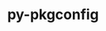 ---
title: "py-pkgconfig"
layout: cache
categories: [package, develop]
meta: {"compilers": ["apple-clang@=16.0.0", "gcc@=11.1.0", "gcc@=11.4.0", "gcc@=13.2.0", "gcc@=9.4.0", "oneapi@=2024.2.1"], "num_specs": 90, "num_specs_by_stack": {"data-vis-sdk": 7, "e4s": 13, "e4s-neoverse-v2": 13, "e4s-neoverse_v1": 6, "e4s-oneapi": 21, "e4s-power": 2, "ml-darwin-aarch64-mps": 7, "ml-linux-aarch64-cpu": 7, "ml-linux-aarch64-cuda": 7, "ml-linux-x86_64-cpu": 7, "ml-linux-x86_64-cuda": 7, "ml-linux-x86_64-rocm": 7, "root": 90}, "oss": ["sequoia", "ubuntu20.04", "ubuntu22.04", "ubuntu24.04"], "platforms": ["darwin", "linux"], "stacks": ["data-vis-sdk", "e4s", "e4s-neoverse-v2", "e4s-neoverse_v1", "e4s-oneapi", "e4s-power", "ml-darwin-aarch64-mps", "ml-linux-aarch64-cpu", "ml-linux-aarch64-cuda", "ml-linux-x86_64-cpu", "ml-linux-x86_64-cuda", "ml-linux-x86_64-rocm", "root"], "targets": ["aarch64", "neoverse_v1", "neoverse_v2", "ppc64le", "x86_64_v3"], "versions": ["1.5.5"]}
spec_details: [{"compiler": "gcc@=13.2.0", "hash": "2nsuwgbhf2n6vvoc32xfhez7ztiatk3w", "os": "ubuntu24.04", "platform": "linux", "size": "-", "stacks": ["ml-linux-x86_64-cpu", "ml-linux-x86_64-cuda", "root"], "target": "x86_64_v3", "variants": ["build_system=python_pip"], "versions": ["1.5.5"]}, {"compiler": "gcc@=11.4.0", "hash": "2umif2nwz5hu36tyurpuynngo52vurdl", "os": "ubuntu22.04", "platform": "linux", "size": "-", "stacks": ["e4s", "root"], "target": "x86_64_v3", "variants": ["build_system=python_pip"], "versions": ["1.5.5"]}, {"compiler": "gcc@=11.4.0", "hash": "3j3xlofzlrqjr7isbcv3kvgu4hrc4vd2", "os": "ubuntu22.04", "platform": "linux", "size": "-", "stacks": ["e4s-neoverse-v2", "root"], "target": "neoverse_v2", "variants": ["build_system=python_pip"], "versions": ["1.5.5"]}, {"compiler": "gcc@=11.4.0", "hash": "3mppcctg2uq4fpqa372m3n2hhrj5gtet", "os": "ubuntu22.04", "platform": "linux", "size": "-", "stacks": ["e4s-neoverse-v2", "root"], "target": "neoverse_v2", "variants": ["build_system=python_pip"], "versions": ["1.5.5"]}, {"compiler": "gcc@=13.2.0", "hash": "462vdliglftmn7r2jtm77zv47zxh6chu", "os": "ubuntu24.04", "platform": "linux", "size": "-", "stacks": ["ml-linux-x86_64-rocm", "root"], "target": "x86_64_v3", "variants": ["build_system=python_pip"], "versions": ["1.5.5"]}, {"compiler": "gcc@=13.2.0", "hash": "4iq4yqmuvomwuf6lm6xnc5y6mcwtd6th", "os": "ubuntu24.04", "platform": "linux", "size": "-", "stacks": ["ml-linux-x86_64-cpu", "ml-linux-x86_64-cuda", "root"], "target": "x86_64_v3", "variants": ["build_system=python_pip"], "versions": ["1.5.5"]}, {"compiler": "gcc@=11.4.0", "hash": "4puffkypv366cpfoqjli72p3qorr645d", "os": "ubuntu22.04", "platform": "linux", "size": "-", "stacks": ["e4s-neoverse_v1", "root"], "target": "neoverse_v1", "variants": ["build_system=python_pip"], "versions": ["1.5.5"]}, {"compiler": "gcc@=13.2.0", "hash": "4pumr3ypggvqhwg4lndmeevr3jltxctu", "os": "ubuntu24.04", "platform": "linux", "size": "-", "stacks": ["ml-linux-x86_64-rocm", "root"], "target": "x86_64_v3", "variants": ["build_system=python_pip"], "versions": ["1.5.5"]}, {"compiler": "gcc@=11.4.0", "hash": "57jltltc5t3h2izicdtlfg4gmrdj6rd6", "os": "ubuntu22.04", "platform": "linux", "size": "-", "stacks": ["e4s-neoverse-v2", "root"], "target": "neoverse_v2", "variants": ["build_system=python_pip"], "versions": ["1.5.5"]}, {"compiler": "oneapi@=2024.2.1", "hash": "5eor77ndiqmgprz6lcplfpki3wfypu67", "os": "ubuntu22.04", "platform": "linux", "size": "-", "stacks": ["e4s-oneapi", "root"], "target": "x86_64_v3", "variants": ["build_system=python_pip"], "versions": ["1.5.5"]}, {"compiler": "gcc@=13.2.0", "hash": "5q3cvzrz2dcokicdxh5pv46a3jyp2hi4", "os": "ubuntu24.04", "platform": "linux", "size": "-", "stacks": ["ml-linux-x86_64-rocm", "root"], "target": "x86_64_v3", "variants": ["build_system=python_pip"], "versions": ["1.5.5"]}, {"compiler": "oneapi@=2024.2.1", "hash": "5tpaumkkwhtikkjmkivmwa76m2xz4igx", "os": "ubuntu22.04", "platform": "linux", "size": "-", "stacks": ["e4s-oneapi", "root"], "target": "x86_64_v3", "variants": ["build_system=python_pip"], "versions": ["1.5.5"]}, {"compiler": "oneapi@=2024.2.1", "hash": "5yl6msqpgodqjacksexoja65fcycnlbw", "os": "ubuntu22.04", "platform": "linux", "size": "-", "stacks": ["e4s-oneapi", "root"], "target": "x86_64_v3", "variants": ["build_system=python_pip"], "versions": ["1.5.5"]}, {"compiler": "gcc@=13.2.0", "hash": "6pw3mgqxdujnboziqpvxayl2thhmxe3p", "os": "ubuntu24.04", "platform": "linux", "size": "-", "stacks": ["ml-linux-aarch64-cpu", "ml-linux-aarch64-cuda", "root"], "target": "aarch64", "variants": ["build_system=python_pip"], "versions": ["1.5.5"]}, {"compiler": "gcc@=11.4.0", "hash": "6qp5kzwaca5anhiolcyr7ufkduestlje", "os": "ubuntu22.04", "platform": "linux", "size": "-", "stacks": ["e4s-neoverse-v2", "root"], "target": "neoverse_v2", "variants": ["build_system=python_pip"], "versions": ["1.5.5"]}, {"compiler": "gcc@=11.4.0", "hash": "6vxnkyamff754jntutc5au35bijannq7", "os": "ubuntu22.04", "platform": "linux", "size": "-", "stacks": ["e4s", "root"], "target": "x86_64_v3", "variants": ["build_system=python_pip"], "versions": ["1.5.5"]}, {"compiler": "gcc@=11.4.0", "hash": "6xwnkaplvarusnfjl4gcvgxxnpjfe7cz", "os": "ubuntu22.04", "platform": "linux", "size": "-", "stacks": ["e4s-neoverse-v2", "root"], "target": "neoverse_v2", "variants": ["build_system=python_pip"], "versions": ["1.5.5"]}, {"compiler": "oneapi@=2024.2.1", "hash": "6zt7b7lhfu5io2bqj7slrr6qlh6oxdk2", "os": "ubuntu22.04", "platform": "linux", "size": "-", "stacks": ["e4s-oneapi", "root"], "target": "x86_64_v3", "variants": ["build_system=python_pip"], "versions": ["1.5.5"]}, {"compiler": "gcc@=11.4.0", "hash": "6zwebb5e3utcmnqs2imdhg5zbouaq6dh", "os": "ubuntu22.04", "platform": "linux", "size": "-", "stacks": ["e4s-neoverse-v2", "root"], "target": "neoverse_v2", "variants": ["build_system=python_pip"], "versions": ["1.5.5"]}, {"compiler": "gcc@=11.4.0", "hash": "7n63jlssfhpbnawgg4vwmycha6rtkmji", "os": "ubuntu22.04", "platform": "linux", "size": "-", "stacks": ["e4s-neoverse_v1", "root"], "target": "neoverse_v1", "variants": ["build_system=python_pip"], "versions": ["1.5.5"]}, {"compiler": "oneapi@=2024.2.1", "hash": "7tpsgh7t5rn53yqu35lmzrtkhjcfm3ra", "os": "ubuntu22.04", "platform": "linux", "size": "-", "stacks": ["e4s-oneapi", "root"], "target": "x86_64_v3", "variants": ["build_system=python_pip"], "versions": ["1.5.5"]}, {"compiler": "gcc@=11.1.0", "hash": "acxgkzjczumlopfrit5ogbuvt6tpgmy4", "os": "ubuntu20.04", "platform": "linux", "size": "-", "stacks": ["data-vis-sdk", "root"], "target": "x86_64_v3", "variants": ["build_system=python_pip"], "versions": ["1.5.5"]}, {"compiler": "oneapi@=2024.2.1", "hash": "ajuynss7alg62vinz5ff2ztuxc6njw5e", "os": "ubuntu22.04", "platform": "linux", "size": "-", "stacks": ["e4s-oneapi", "root"], "target": "x86_64_v3", "variants": ["build_system=python_pip"], "versions": ["1.5.5"]}, {"compiler": "oneapi@=2024.2.1", "hash": "akplxby5eblclvniv4pgkj2upnw6jweo", "os": "ubuntu22.04", "platform": "linux", "size": "-", "stacks": ["e4s-oneapi", "root"], "target": "x86_64_v3", "variants": ["build_system=python_pip"], "versions": ["1.5.5"]}, {"compiler": "gcc@=11.1.0", "hash": "az2kvqd6nuovsahbxofn77zke6phpinj", "os": "ubuntu20.04", "platform": "linux", "size": "-", "stacks": ["data-vis-sdk", "root"], "target": "x86_64_v3", "variants": ["build_system=python_pip"], "versions": ["1.5.5"]}, {"compiler": "gcc@=13.2.0", "hash": "b5pqtza65ynhgozujvjae5e4thcxwmnb", "os": "ubuntu24.04", "platform": "linux", "size": "-", "stacks": ["ml-linux-x86_64-rocm", "root"], "target": "x86_64_v3", "variants": ["build_system=python_pip"], "versions": ["1.5.5"]}, {"compiler": "oneapi@=2024.2.1", "hash": "bbygvwqw32im4gzt3xlcvrgztn7tdk24", "os": "ubuntu22.04", "platform": "linux", "size": "-", "stacks": ["e4s-oneapi", "root"], "target": "x86_64_v3", "variants": ["build_system=python_pip"], "versions": ["1.5.5"]}, {"compiler": "gcc@=11.4.0", "hash": "bcvpqab37e2wdqtewcgd4iepyjk7cae5", "os": "ubuntu22.04", "platform": "linux", "size": "-", "stacks": ["e4s", "root"], "target": "x86_64_v3", "variants": ["build_system=python_pip"], "versions": ["1.5.5"]}, {"compiler": "gcc@=11.4.0", "hash": "bfnw773my4us6q23pzzaif2okuuxmtd3", "os": "ubuntu22.04", "platform": "linux", "size": "-", "stacks": ["e4s-neoverse-v2", "root"], "target": "neoverse_v2", "variants": ["build_system=python_pip"], "versions": ["1.5.5"]}, {"compiler": "gcc@=13.2.0", "hash": "bx7xd6gtfucpkumniss4bdzttm6dp2pp", "os": "ubuntu24.04", "platform": "linux", "size": "-", "stacks": ["ml-linux-aarch64-cpu", "ml-linux-aarch64-cuda", "root"], "target": "aarch64", "variants": ["build_system=python_pip"], "versions": ["1.5.5"]}, {"compiler": "apple-clang@=16.0.0", "hash": "bye4ld36ttms35ht4jknph7c2bktufyg", "os": "sequoia", "platform": "darwin", "size": "-", "stacks": ["ml-darwin-aarch64-mps", "root"], "target": "aarch64", "variants": ["build_system=python_pip"], "versions": ["1.5.5"]}, {"compiler": "gcc@=13.2.0", "hash": "c5gosypesio6svrw673skxk4rkh7xykc", "os": "ubuntu24.04", "platform": "linux", "size": "-", "stacks": ["ml-linux-x86_64-cpu", "ml-linux-x86_64-cuda", "root"], "target": "x86_64_v3", "variants": ["build_system=python_pip"], "versions": ["1.5.5"]}, {"compiler": "gcc@=11.4.0", "hash": "dacvl7vngru74y7xlfwwsntupnmwyr52", "os": "ubuntu22.04", "platform": "linux", "size": "-", "stacks": ["e4s", "root"], "target": "x86_64_v3", "variants": ["build_system=python_pip"], "versions": ["1.5.5"]}, {"compiler": "gcc@=13.2.0", "hash": "dteunnvcde6epv3ckh3tsuha3e3mghtw", "os": "ubuntu24.04", "platform": "linux", "size": "-", "stacks": ["ml-linux-aarch64-cpu", "ml-linux-aarch64-cuda", "root"], "target": "aarch64", "variants": ["build_system=python_pip"], "versions": ["1.5.5"]}, {"compiler": "oneapi@=2024.2.1", "hash": "e75a4v5ln6hhg47rema2xjbbzdhqs5mg", "os": "ubuntu22.04", "platform": "linux", "size": "-", "stacks": ["e4s-oneapi", "root"], "target": "x86_64_v3", "variants": ["build_system=python_pip"], "versions": ["1.5.5"]}, {"compiler": "gcc@=13.2.0", "hash": "etzpjqgwpw2j44ny476mrn4l5b7prukx", "os": "ubuntu24.04", "platform": "linux", "size": "-", "stacks": ["ml-linux-x86_64-cpu", "ml-linux-x86_64-cuda", "root"], "target": "x86_64_v3", "variants": ["build_system=python_pip"], "versions": ["1.5.5"]}, {"compiler": "gcc@=11.4.0", "hash": "ewma3mnia4pcgwvqvmam6vq4s47riir7", "os": "ubuntu22.04", "platform": "linux", "size": "-", "stacks": ["e4s-neoverse-v2", "root"], "target": "neoverse_v2", "variants": ["build_system=python_pip"], "versions": ["1.5.5"]}, {"compiler": "gcc@=11.4.0", "hash": "fhgyb2l6wdsudlfs3jn5e75o5ktdhmao", "os": "ubuntu22.04", "platform": "linux", "size": "-", "stacks": ["e4s", "root"], "target": "x86_64_v3", "variants": ["build_system=python_pip"], "versions": ["1.5.5"]}, {"compiler": "gcc@=13.2.0", "hash": "fibsvzsht3cgdjcb65sl25djlvpchba6", "os": "ubuntu24.04", "platform": "linux", "size": "-", "stacks": ["ml-linux-x86_64-cpu", "ml-linux-x86_64-cuda", "root"], "target": "x86_64_v3", "variants": ["build_system=python_pip"], "versions": ["1.5.5"]}, {"compiler": "gcc@=11.1.0", "hash": "g43jgmpuhtt6pyogry2dw2fdnkzfoczj", "os": "ubuntu20.04", "platform": "linux", "size": "-", "stacks": ["data-vis-sdk", "root"], "target": "x86_64_v3", "variants": ["build_system=python_pip"], "versions": ["1.5.5"]}, {"compiler": "oneapi@=2024.2.1", "hash": "g4w2nveabbecbd25kzds2v2jvtmixbfl", "os": "ubuntu22.04", "platform": "linux", "size": "-", "stacks": ["e4s-oneapi", "root"], "target": "x86_64_v3", "variants": ["build_system=python_pip"], "versions": ["1.5.5"]}, {"compiler": "gcc@=11.4.0", "hash": "g6am6cpd4aotim2we3yjyhpoikh6kqwy", "os": "ubuntu22.04", "platform": "linux", "size": "-", "stacks": ["e4s-neoverse_v1", "root"], "target": "neoverse_v1", "variants": ["build_system=python_pip"], "versions": ["1.5.5"]}, {"compiler": "gcc@=11.1.0", "hash": "gf6rs7zwwupdye2yoii7obefze44ihyn", "os": "ubuntu20.04", "platform": "linux", "size": "-", "stacks": ["data-vis-sdk", "root"], "target": "x86_64_v3", "variants": ["build_system=python_pip"], "versions": ["1.5.5"]}, {"compiler": "apple-clang@=16.0.0", "hash": "h7hpuxdvnegxuurawlgmteeyjllsndps", "os": "sequoia", "platform": "darwin", "size": "-", "stacks": ["ml-darwin-aarch64-mps", "root"], "target": "aarch64", "variants": ["build_system=python_pip"], "versions": ["1.5.5"]}, {"compiler": "gcc@=11.4.0", "hash": "hd7guxztqcawr73mpgr2w2octfqemegd", "os": "ubuntu22.04", "platform": "linux", "size": "-", "stacks": ["e4s-neoverse-v2", "root"], "target": "neoverse_v2", "variants": ["build_system=python_pip"], "versions": ["1.5.5"]}, {"compiler": "oneapi@=2024.2.1", "hash": "huwxh43xtzonb53z5kfgzztuyovdna3m", "os": "ubuntu22.04", "platform": "linux", "size": "-", "stacks": ["e4s-oneapi", "root"], "target": "x86_64_v3", "variants": ["build_system=python_pip"], "versions": ["1.5.5"]}, {"compiler": "gcc@=11.4.0", "hash": "j2wbi47oc2tkjhqeiup4jp2ky3roclyw", "os": "ubuntu22.04", "platform": "linux", "size": "-", "stacks": ["e4s", "root"], "target": "x86_64_v3", "variants": ["build_system=python_pip"], "versions": ["1.5.5"]}, {"compiler": "oneapi@=2024.2.1", "hash": "jzmz62isysipvi5bzu5o46gbvwdo5aj6", "os": "ubuntu22.04", "platform": "linux", "size": "-", "stacks": ["e4s-oneapi", "root"], "target": "x86_64_v3", "variants": ["build_system=python_pip"], "versions": ["1.5.5"]}, {"compiler": "apple-clang@=16.0.0", "hash": "ki33v3xh37yw4gxv2mvixftrdb2kzgi5", "os": "sequoia", "platform": "darwin", "size": "-", "stacks": ["ml-darwin-aarch64-mps", "root"], "target": "aarch64", "variants": ["build_system=python_pip"], "versions": ["1.5.5"]}, {"compiler": "oneapi@=2024.2.1", "hash": "kqkljtbdjxbo5zzwigtgqyh5pf5p3xrl", "os": "ubuntu22.04", "platform": "linux", "size": "-", "stacks": ["e4s-oneapi", "root"], "target": "x86_64_v3", "variants": ["build_system=python_pip"], "versions": ["1.5.5"]}, {"compiler": "oneapi@=2024.2.1", "hash": "l64ouj2esdetpobr3owciqu4so7j46ae", "os": "ubuntu22.04", "platform": "linux", "size": "-", "stacks": ["e4s-oneapi", "root"], "target": "x86_64_v3", "variants": ["build_system=python_pip"], "versions": ["1.5.5"]}, {"compiler": "gcc@=11.4.0", "hash": "lovwgwv22ste53lgx7kbrq4opiezuxyv", "os": "ubuntu22.04", "platform": "linux", "size": "-", "stacks": ["e4s", "root"], "target": "x86_64_v3", "variants": ["build_system=python_pip"], "versions": ["1.5.5"]}, {"compiler": "oneapi@=2024.2.1", "hash": "lw3nryxsuexo5kp4ypp7sh6wmcykjfvw", "os": "ubuntu22.04", "platform": "linux", "size": "-", "stacks": ["e4s-oneapi", "root"], "target": "x86_64_v3", "variants": ["build_system=python_pip"], "versions": ["1.5.5"]}, {"compiler": "gcc@=13.2.0", "hash": "m33274glvvbfyix3bquocjk5fsrfvym2", "os": "ubuntu24.04", "platform": "linux", "size": "-", "stacks": ["ml-linux-x86_64-rocm", "root"], "target": "x86_64_v3", "variants": ["build_system=python_pip"], "versions": ["1.5.5"]}, {"compiler": "gcc@=9.4.0", "hash": "ng7lc5lanpnhbdpvxib2pg2pdnxzt2ol", "os": "ubuntu20.04", "platform": "linux", "size": "-", "stacks": ["e4s-power", "root"], "target": "ppc64le", "variants": ["build_system=python_pip"], "versions": ["1.5.5"]}, {"compiler": "apple-clang@=16.0.0", "hash": "nyvfaewy4ohecdlcmgx2qvs7ntsrha4d", "os": "sequoia", "platform": "darwin", "size": "-", "stacks": ["ml-darwin-aarch64-mps", "root"], "target": "aarch64", "variants": ["build_system=python_pip"], "versions": ["1.5.5"]}, {"compiler": "apple-clang@=16.0.0", "hash": "o5qlf5h4mj54p2aq2w2etfiwx7ryd7z4", "os": "sequoia", "platform": "darwin", "size": "-", "stacks": ["ml-darwin-aarch64-mps", "root"], "target": "aarch64", "variants": ["build_system=python_pip"], "versions": ["1.5.5"]}, {"compiler": "gcc@=13.2.0", "hash": "p3gfgrhtrzbtbcc52rygtc7b427uuv3a", "os": "ubuntu24.04", "platform": "linux", "size": "-", "stacks": ["ml-linux-aarch64-cpu", "ml-linux-aarch64-cuda", "root"], "target": "aarch64", "variants": ["build_system=python_pip"], "versions": ["1.5.5"]}, {"compiler": "gcc@=11.4.0", "hash": "p4ct72mbquhduvq7hi3oz2ofvcqygyuo", "os": "ubuntu22.04", "platform": "linux", "size": "-", "stacks": ["e4s-neoverse-v2", "root"], "target": "neoverse_v2", "variants": ["build_system=python_pip"], "versions": ["1.5.5"]}, {"compiler": "gcc@=9.4.0", "hash": "pgtui777ifwqyopqepz6wxxopq4mcag3", "os": "ubuntu20.04", "platform": "linux", "size": "-", "stacks": ["e4s-power", "root"], "target": "ppc64le", "variants": ["build_system=python_pip"], "versions": ["1.5.5"]}, {"compiler": "gcc@=13.2.0", "hash": "pvwuem6ev2yfl7jw3yvl2lqwh7cmmk6m", "os": "ubuntu24.04", "platform": "linux", "size": "-", "stacks": ["ml-linux-x86_64-rocm", "root"], "target": "x86_64_v3", "variants": ["build_system=python_pip"], "versions": ["1.5.5"]}, {"compiler": "gcc@=11.1.0", "hash": "qi7mkyfvs52po3swbgsth467gp5wdvmb", "os": "ubuntu20.04", "platform": "linux", "size": "-", "stacks": ["data-vis-sdk", "root"], "target": "x86_64_v3", "variants": ["build_system=python_pip"], "versions": ["1.5.5"]}, {"compiler": "gcc@=11.4.0", "hash": "qnnu5hgx64rcbcffdmc4z57jm57ideq4", "os": "ubuntu22.04", "platform": "linux", "size": "-", "stacks": ["e4s-neoverse-v2", "root"], "target": "neoverse_v2", "variants": ["build_system=python_pip"], "versions": ["1.5.5"]}, {"compiler": "gcc@=11.4.0", "hash": "r25n6zb3icd3ok7h6b6hlkka4afupele", "os": "ubuntu22.04", "platform": "linux", "size": "-", "stacks": ["e4s", "root"], "target": "x86_64_v3", "variants": ["build_system=python_pip"], "versions": ["1.5.5"]}, {"compiler": "gcc@=13.2.0", "hash": "rl3fyrl3o2unhco5rp6ohllgf7u3glhd", "os": "ubuntu24.04", "platform": "linux", "size": "-", "stacks": ["ml-linux-x86_64-rocm", "root"], "target": "x86_64_v3", "variants": ["build_system=python_pip"], "versions": ["1.5.5"]}, {"compiler": "gcc@=11.4.0", "hash": "rrylijymkf6g4lbztdwhp7imbf46dpl4", "os": "ubuntu22.04", "platform": "linux", "size": "-", "stacks": ["e4s", "root"], "target": "x86_64_v3", "variants": ["build_system=python_pip"], "versions": ["1.5.5"]}, {"compiler": "gcc@=11.4.0", "hash": "s4tz7xpt4hu2lxsxxgl5ntczi6mnqnty", "os": "ubuntu22.04", "platform": "linux", "size": "-", "stacks": ["e4s", "root"], "target": "x86_64_v3", "variants": ["build_system=python_pip"], "versions": ["1.5.5"]}, {"compiler": "gcc@=11.4.0", "hash": "scdlx5ibhm4g6cb7uodbzyjbry5g6sje", "os": "ubuntu22.04", "platform": "linux", "size": "-", "stacks": ["e4s-neoverse-v2", "root"], "target": "neoverse_v2", "variants": ["build_system=python_pip"], "versions": ["1.5.5"]}, {"compiler": "gcc@=13.2.0", "hash": "sjmhaozvkcv3umqvxc7e5k6namytgwor", "os": "ubuntu24.04", "platform": "linux", "size": "-", "stacks": ["ml-linux-x86_64-cpu", "ml-linux-x86_64-cuda", "root"], "target": "x86_64_v3", "variants": ["build_system=python_pip"], "versions": ["1.5.5"]}, {"compiler": "gcc@=11.4.0", "hash": "skhej6oe2nuyy5i4rujrbnpmu2asj6bt", "os": "ubuntu22.04", "platform": "linux", "size": "-", "stacks": ["e4s", "root"], "target": "x86_64_v3", "variants": ["build_system=python_pip"], "versions": ["1.5.5"]}, {"compiler": "gcc@=11.1.0", "hash": "srq5wob46w7m2mrqziiq2h6kwyelccmf", "os": "ubuntu20.04", "platform": "linux", "size": "-", "stacks": ["data-vis-sdk", "root"], "target": "x86_64_v3", "variants": ["build_system=python_pip"], "versions": ["1.5.5"]}, {"compiler": "gcc@=11.1.0", "hash": "t5vctayjk7h7kozsthveoohw2tfa4z6n", "os": "ubuntu20.04", "platform": "linux", "size": "-", "stacks": ["data-vis-sdk", "root"], "target": "x86_64_v3", "variants": ["build_system=python_pip"], "versions": ["1.5.5"]}, {"compiler": "oneapi@=2024.2.1", "hash": "t62aevuve56fiqq7fqikm5zg3ofjuvge", "os": "ubuntu22.04", "platform": "linux", "size": "-", "stacks": ["e4s-oneapi", "root"], "target": "x86_64_v3", "variants": ["build_system=python_pip"], "versions": ["1.5.5"]}, {"compiler": "apple-clang@=16.0.0", "hash": "tgr5wjmvqrev2ewhz454yvrs5ajb5wsv", "os": "sequoia", "platform": "darwin", "size": "-", "stacks": ["ml-darwin-aarch64-mps", "root"], "target": "aarch64", "variants": ["build_system=python_pip"], "versions": ["1.5.5"]}, {"compiler": "gcc@=11.4.0", "hash": "txjgrd4orvoezyvuqzrvy6y6i4kxvo2l", "os": "ubuntu22.04", "platform": "linux", "size": "-", "stacks": ["e4s-neoverse-v2", "root"], "target": "neoverse_v2", "variants": ["build_system=python_pip"], "versions": ["1.5.5"]}, {"compiler": "oneapi@=2024.2.1", "hash": "uh2xpts6k5zcisvucdy6jpvnxedeczyl", "os": "ubuntu22.04", "platform": "linux", "size": "-", "stacks": ["e4s-oneapi", "root"], "target": "x86_64_v3", "variants": ["build_system=python_pip"], "versions": ["1.5.5"]}, {"compiler": "gcc@=11.4.0", "hash": "uzapatmvxpuxaj2ujuwfrbd4b5mfwmdg", "os": "ubuntu22.04", "platform": "linux", "size": "-", "stacks": ["e4s", "root"], "target": "x86_64_v3", "variants": ["build_system=python_pip"], "versions": ["1.5.5"]}, {"compiler": "oneapi@=2024.2.1", "hash": "vvo6ywor6j5wy723svy3ta26wfixasav", "os": "ubuntu22.04", "platform": "linux", "size": "-", "stacks": ["e4s-oneapi", "root"], "target": "x86_64_v3", "variants": ["build_system=python_pip"], "versions": ["1.5.5"]}, {"compiler": "gcc@=11.4.0", "hash": "x4vwk7hjmdxrjloyihgxp45qrncql557", "os": "ubuntu22.04", "platform": "linux", "size": "-", "stacks": ["e4s-neoverse_v1", "root"], "target": "neoverse_v1", "variants": ["build_system=python_pip"], "versions": ["1.5.5"]}, {"compiler": "gcc@=13.2.0", "hash": "xighike2jdbr2y2tc4g3ivyextkuevyx", "os": "ubuntu24.04", "platform": "linux", "size": "-", "stacks": ["ml-linux-aarch64-cpu", "ml-linux-aarch64-cuda", "root"], "target": "aarch64", "variants": ["build_system=python_pip"], "versions": ["1.5.5"]}, {"compiler": "gcc@=11.4.0", "hash": "xotg4ded63tyih6j6vqtblhf3wodw6ec", "os": "ubuntu22.04", "platform": "linux", "size": "-", "stacks": ["e4s-neoverse_v1", "root"], "target": "neoverse_v1", "variants": ["build_system=python_pip"], "versions": ["1.5.5"]}, {"compiler": "gcc@=13.2.0", "hash": "xtnxstsdnhkeedpiajf46d6odind3yu4", "os": "ubuntu24.04", "platform": "linux", "size": "-", "stacks": ["ml-linux-x86_64-cpu", "ml-linux-x86_64-cuda", "root"], "target": "x86_64_v3", "variants": ["build_system=python_pip"], "versions": ["1.5.5"]}, {"compiler": "apple-clang@=16.0.0", "hash": "y3zmodfd5ambzv75ma4qsawicaq7tptg", "os": "sequoia", "platform": "darwin", "size": "-", "stacks": ["ml-darwin-aarch64-mps", "root"], "target": "aarch64", "variants": ["build_system=python_pip"], "versions": ["1.5.5"]}, {"compiler": "gcc@=13.2.0", "hash": "yi753f7svmsm3h3sbbp6gy3survvwjiw", "os": "ubuntu24.04", "platform": "linux", "size": "-", "stacks": ["ml-linux-aarch64-cpu", "ml-linux-aarch64-cuda", "root"], "target": "aarch64", "variants": ["build_system=python_pip"], "versions": ["1.5.5"]}, {"compiler": "gcc@=11.4.0", "hash": "yjwdunxo2pps44c4rndwociptwtg5yav", "os": "ubuntu22.04", "platform": "linux", "size": "-", "stacks": ["e4s-neoverse_v1", "root"], "target": "neoverse_v1", "variants": ["build_system=python_pip"], "versions": ["1.5.5"]}, {"compiler": "oneapi@=2024.2.1", "hash": "yrm6nrhieaoxrvt6kmlqyju4rsktbt3r", "os": "ubuntu22.04", "platform": "linux", "size": "-", "stacks": ["e4s-oneapi", "root"], "target": "x86_64_v3", "variants": ["build_system=python_pip"], "versions": ["1.5.5"]}, {"compiler": "gcc@=11.4.0", "hash": "z2xsyy3u7gaduq6mn5ndvq6y4u54pgvr", "os": "ubuntu22.04", "platform": "linux", "size": "-", "stacks": ["e4s", "root"], "target": "x86_64_v3", "variants": ["build_system=python_pip"], "versions": ["1.5.5"]}, {"compiler": "gcc@=13.2.0", "hash": "z4z34cuhpc2tmrx4jpqolk3mldzaiake", "os": "ubuntu24.04", "platform": "linux", "size": "-", "stacks": ["ml-linux-aarch64-cpu", "ml-linux-aarch64-cuda", "root"], "target": "aarch64", "variants": ["build_system=python_pip"], "versions": ["1.5.5"]}, {"compiler": "oneapi@=2024.2.1", "hash": "zfybbhk2274tmrmh7h4jzfajx6hw5mc6", "os": "ubuntu22.04", "platform": "linux", "size": "-", "stacks": ["e4s-oneapi", "root"], "target": "x86_64_v3", "variants": ["build_system=python_pip"], "versions": ["1.5.5"]}, {"compiler": "oneapi@=2024.2.1", "hash": "zwvuospb4vneqwyvzqp664n5esbaz5kt", "os": "ubuntu22.04", "platform": "linux", "size": "-", "stacks": ["e4s-oneapi", "root"], "target": "x86_64_v3", "variants": ["build_system=python_pip"], "versions": ["1.5.5"]}]
---